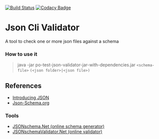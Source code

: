 [![Build Status](https://travis-ci.org/iubar/po-test-json-validator.svg?branch=master)](https://travis-ci.org/iubar/po-test-json-validator)
[![Codacy Badge](https://api.codacy.com/project/badge/Grade/629e2af7ae1e4f839dbb560fd3e32aa2)](https://www.codacy.com/app/Iubar/po-test-json-validator?utm_source=github.com&amp;utm_medium=referral&amp;utm_content=iubar/po-test-json-validator&amp;utm_campaign=Badge_Grade)

# Json Cli Validator
A tool to check one or more json files against a schema

### How to use it
> java -jar po-test-json-validator-jar-with-dependencies.jar ```<schema-file>``` ```(<json folder>|<json file>)```

## References
- [Introducing JSON](http://www.json.org/json-it.html)
- [Json-Schema.org](https://json-schema.org)

### Tools
- [JSONschema.Net (online schema generator)](https://jsonschema.net)
- [JSONschemaValidator.Net (online validator)](https://www.jsonschemavalidator.net/)

